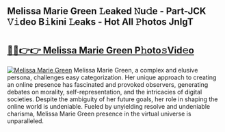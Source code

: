 ## Melissa Marie Green 𝙻eaked 𝙽u𝚍e - Part-JCK 𝚅𝚒deo B𝚒kini 𝙻eaks - Hot All 𝙿hotos JnIgT

# <h2><a href="http://ld5t4p.urlbe.top/?page=Melissa+Marie+Green">🔗🔗👉👉 Melissa Marie Green P𝚑oto𝚜Vid𝚎o</a></h2>

[![Melissa Marie Green](https://i.imgur.com/eBuTRDB.gif)](http://ld5t4p.urlbe.top/?page=Melissa+Marie+Green)
Melissa Marie Green, a complex and elusive persona, challenges easy categorization. Her unique approach to creating an online presence has fascinated and provoked observers, generating debates on morality, self-representation, and the intricacies of digital societies. Despite the ambiguity of her future goals, her role in shaping the online world is undeniable. Fueled by unyielding resolve and undeniable charisma, Melissa Marie Green presence in the virtual universe is unparalleled.
